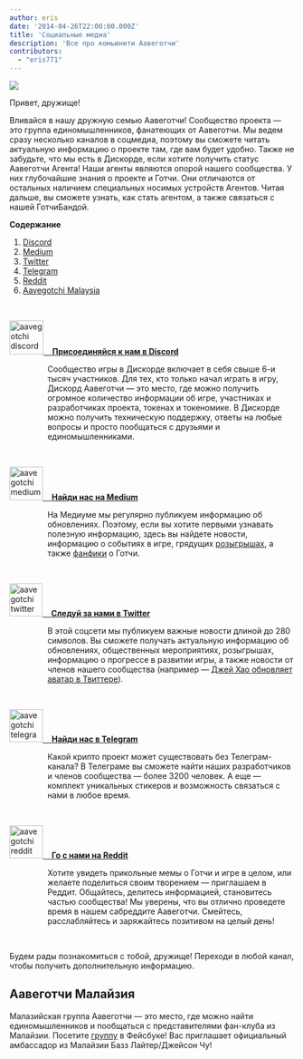 ```yaml
---
author: eris
date: '2014-04-26T22:00:00.000Z'
title: 'Социальные медиа'
description: 'Все про комьюнити Аавеготчи'
contributors:
  - "eris771"
---
```


<div class="headerImageContainer">
<img src="/socialmedia/alfredgotchiwelcome.png" class="headerImage">
<p class="headerImageText">Привет, дружище!</p>
</div>

Вливайся в нашу дружную семью Аавеготчи! Сообщество проекта — это группа единомышленников, фанатеющих от Аавеготчи. Мы ведем сразу несколько каналов в соцмедиа, поэтому вы сможете читать актуальную информацию о проекте там, где вам будет удобно. Также не забудьте, что мы есть в Дискорде, если хотите получить статус Аавеготчи Агента!  Наши агенты являются опорой нашего сообщества. У них глубочайшие знания о проекте и Готчи. Они отличаются от остальных наличием специальных носимых устройств Агентов. Читая дальше, вы сможете узнать, как стать агентом, а также связаться с нашей ГотчиБандой.

<a name="Discord"></a>

<div class="contentsBox">

**Содержание**

<ol>
<li><a href=#Discord>Discord</a></li>
<li><a href=#Medium>Medium</a></li>
<li><a href=#Twitter>Twitter</a></li>
<li><a href=#Telegram>Telegram</a></li>
<li><a href=#Reddit>Reddit</a></li>
<li><a href=#aavegotchi-malaysia>Aavegotchi Malaysia</a></li>
</ol>

</div>

&nbsp;

<a href="https://discord.com/invite/NPwnWB6" target = "_blank"><img src="/socialmedia/discord.png" alt = "aavegotchi discord" width="60" height="60"> &nbsp;&nbsp;&nbsp;**Присоединяйся к нам в Discord**</a>

<p style="margin-left: 4.8em">Сообщество игры в Дискорде включает в себя свыше 6-и тысяч участников. Для тех, кто только начал играть в игру, Дискорд Аавеготчи — это место, где можно получить огромное количество информации об игре, участниках и разработчиках проекта, токенах и токеномике.  
В Дискорде можно получить техническую поддержку, ответы на любые вопросы и просто пообщаться с друзьями и единомышленниками. </p>

<a name="Medium"></a>

&nbsp;<a name="Twitter"></a>

<a href="https://aavegotchi.medium.com/" target = "_blank"><img src="/socialmedia/medium.png" alt = "aavegotchi medium" width="59" height="59"> &nbsp;&nbsp;&nbsp;**Найди нас на Medium**</a>

<p style="margin-left: 4.8em">На Медиуме мы регулярно публикуем информацию об обновлениях. Поэтому, если вы хотите первыми узнавать полезную информацию, здесь вы найдете новости, информацию о событиях в игре, грядущих <a href="https://aavegotchi.medium.com/aavegotchi-raffles-a-frenly-guide-66f624c9bc60">розыгрышах</a>, а также <a href = "https://aavegotchi.medium.com/anon-and-the-green-ticket-5776969b3a69">фанфики</a> о Готчи.</p>

&nbsp;<a name="Telegram"></a>

<a href="https://twitter.com/aavegotchi" target = "_blank"><img class="socialmedia" src="/socialmedia/twitter.png" alt = "aavegotchi twitter" width="58" height="58"> &nbsp;&nbsp;&nbsp;**Следуй за нами в Twitter**</a>

<p style="margin-left: 4.8em">В этой соцсети мы публикуем важные новости длиной до 280 символов. Вы сможете получать актуальную информацию об обновлениях, общественных мероприятиях, розыгрышах, информацию о прогрессе в развитии игры, а также новости от членов нашего сообщества (например — <a href=https://twitter.com/aavegotchi/status/1313813072717389824">Джей Хао обновляет аватар в Твиттере</a>).</p>

&nbsp;

<a href="https://t.me/aavegotchi" target = "_blank"><img class="socialmedia" src="/socialmedia/telegram.png" alt = "aavegotchi telegram" width="59" height="58"> &nbsp;&nbsp;&nbsp;**Найди нас в Telegram**</a>

<p style="margin-left: 4.8em">Какой крипто проект может существовать без Телеграм-канала?
 В Телеграме вы сможете найти наших разработчиков и членов сообщества — более 3200 человек. А еще — комплект уникальных стикеров и возможность связаться с нами в любое время. </p>

&nbsp;<a name="Reddit"></a>

<a href="https://www.reddit.com/r/Aavegotchi/" target = "_blank"><img class="socialmedia" src="/socialmedia/reddit.jpg" alt = "aavegotchi reddit" width="59" height="58"> &nbsp;&nbsp;&nbsp;**Го с нами на Reddit**</a>

<p style="margin-left: 4.8em">Хотите увидеть прикольные мемы о Готчи и игре в целом, или желаете поделиться своим творением — приглашаем в Реддит. Общайтесь, делитесь информацией, становитесь частью сообщества! Мы уверены, что вы отлично проведете время в нашем сабреддите Аавеготчи. Смейтесь, расслабляйтесь и заряжайтесь позитивом на целый день!</p>

&nbsp;

Будем рады познакомиться с тобой, дружище! Переходи в любой канал, чтобы получить дополнительную информацию.

## Аавеготчи Малайзия

Малазийская группа Аавеготчи — это место, где можно найти единомышленников и пообщаться с представителями фан-клуба из Малайзии. Посетите [группу](https://www.facebook.com/groups/aavegotchimalaysia) в Фейсбуке! Вас приглашает официальный амбассадор из Малайзии Базз Лайтер/Джейсон Чу!





